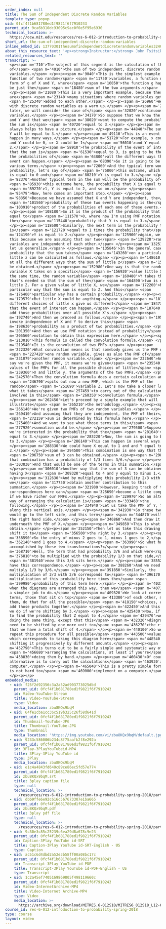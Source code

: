 ```yaml
---
order_index: null
title: The Sum of Independent Discrete Random Variables
template_type: popup
uid: 0fcf4f1b681780ed1f9821f6f7910243
parent_uid: 9ca6b310dc93095c9ac0f0e5f95e6930
technical_location: >-
  https://ocw.mit.edu/resources/res-6-012-introduction-to-probability-spring-2018/part-i-the-fundamentals/the-sum-of-independent-discrete-random-variables
short_url: the-sum-of-independent-discrete-random-variables
inline_embed_id: 13770301thesumofindependentdiscreterandomvariables32408935
about_this_resource_text: '<p><strong>Instructor:</strong> John Tsitsiklis</p>'
related_resources_text: ''
transcript: >-
  <p><span m='710'>The subject of this segment is the calculation of the PMF
  of</span> <span m='4010'>the sum of two independent, discrete random
  variables.</span> </p><p><span m='9040'>This is the simplest example of a
  function of two random</span> <span m='11750'>variables, a function of the
  form of g of X and Y, where</span> <span m='16050'>the function g happens to
  be just the</span> <span m='18480'>sum of the two arguments.</span>
  </p><p><span m='21080'>This is a very important example, because there
  are</span> <span m='23140'>many situations where random variables get</span>
  <span m='25340'>added to each other.</span> </p><p><span m='26960'>We work
  with discrete random variables as a warm up.</span> </p><p><span m='29890'>And
  later, we will consider the case of</span> <span m='32020'>continuous random
  variables.</span> </p><p><span m='34170'>So suppose that we know the PMFs of X
  and Y and that we</span> <span m='38020'>want to compute the probability that
  the sum is</span> <span m='40720'>equal to 3.</span> </p><p><span m='42250'>It
  always helps to have a picture.</span> </p><p><span m='44840'>The sum of X and
  Y will be equal to 3.</span> </p><p><span m='49110'>This is an event that can
  happen in many ways.</span> </p><p><span m='51720'>For example, x could be 3
  and Y could be 0, or X could be 1</span> <span m='56010'>and Y equal to
  2.</span> </p><p><span m='58910'>The probability of the event of interest,
  that the sum is</span> <span m='61530'>equal to 3, is going to be the sum of
  the probabilities of</span> <span m='64800'>all the different ways that this
  event can happen.</span> </p><p><span m='68390'>So it is going to be a sum of
  various terms.</span> </p><p><span m='72060'>And the typical term would be the
  probability, let's say of</span> <span m='75800'>this outcome, which is that X
  is equal to 0 and</span> <span m='80210'>Y is equal to 3.</span> </p><p><span
  m='82370'>Another typical term in the sum will be the probability of</span>
  <span m='85930'>this outcome here, the probability that X is equal to</span>
  <span m='89270'>1, Y is equal to 2, and so on.</span> </p><p><span
  m='95479'>Now, here comes an important step.</span> </p><p><span
  m='98350'>Because we have assumed that X and Y are independent, the</span>
  <span m='101560'>probability of these two events happening is the</span> <span
  m='103910'>product of the probabilities of each one of these events.</span>
  </p><p><span m='108180'>So it is the product of the probability that X is
  equal to</span> <span m='111570'>0, where now I'm using PMF notation, times
  the</span> <span m='115440'>probability that Y is equal to 3.</span>
  </p><p><span m='118600'>Similarly, the next term is the probability that X
  is</span> <span m='121720'>equal to 1 times the probability that</span> <span
  m='124190'>Y is equal to 2.</span> </p><p><span m='125900'>Again, we can do
  this because we are assuming that our two</span> <span m='129220'>random
  variables are independent of each other.</span> </p><p><span m='132510'>Now,
  let us generalize.</span> </p><p><span m='135846'>In the general case, the
  probability that the sum takes</span> <span m='143260'>on a particular value
  little z can be calculated as follows.</span> </p><p><span m='148610'>We look
  at all the different ways that the sum of little z</span> <span m='151420'>can
  be obtained.</span> </p><p><span m='152980'>One way is that the random
  variable X takes on a specific</span> <span m='156920'>value little X. And at
  the same time, the random variable</span> <span m='160480'>Y takes the value
  that's needed so that the sum of the</span> <span m='164890'>two is equal to
  little Z. For a given value of little X, we</span> <span m='172200'>have a
  particular way that the sum is equal to Z. And this</span> <span
  m='176400'>particular way has a certain probability.</span> </p><p><span
  m='179579'>But little X could be anything.</span> </p><p><span m='181660'>And
  different choices of little x give us different</span> <span m='184730'>ways
  that the event of interest can happen.</span> </p><p><span m='187640'>So we
  add those probabilities over all possible X's.</span> </p><p><span
  m='192740'>And then we proceed as follows.</span> </p><p><span m='195800'>We
  invoke independence of X and Y to derive this</span> <span
  m='198630'>probability as a product of two probabilities.</span> </p><p><span
  m='201350'>And then we use PMF notation instead of probability</span> <span
  m='205560'>notation to obtain this expression here.</span> </p><p><span
  m='213010'>This formula is called the convolution formula.</span> </p><p><span
  m='219540'>It is the convolution of two PMFs.</span> </p><p><span
  m='222320'>What convolution means is that somebody gives us the PMF of</span>
  <span m='227420'>one random variable, gives us also the PMF of</span> <span
  m='231079'>another random variable.</span> </p><p><span m='232640'>And when we
  say we're given the PMF, it means we're given</span> <span m='235540'>the
  values of the PMFs for all the possible choices of little</span> <span
  m='239360'>X and little y, the arguments of the two PMFs.</span> </p><p><span
  m='242570'>Then the convolution formula does a certain calculation and</span>
  <span m='246790'>spits out now a new PMF, which is the PMF of the
  random</span> <span m='251690'>variable Z. Let's now take a closer look at
  what it takes</span> <span m='257459'>to carry out of the calculations
  involved in this</span> <span m='260350'>convolution formula.</span>
  </p><p><span m='262450'>Let's proceed by a simple example that will
  illustrate</span> <span m='265210'>the methodology.</span> </p><p><span
  m='266140'>We're given two PMFs of two random variables.</span> </p><p><span
  m='269410'>And assuming that they are independent, the PMF of their</span>
  <span m='272159'>sum is determined by this formula here.</span> </p><p><span
  m='275400'>And we want to see what those terms in this</span> <span
  m='277920'>summation would be.</span> </p><p><span m='279500'>Suppose that
  we're interested in the probability that the</span> <span m='281640'>sum is
  equal to 3.</span> </p><p><span m='283220'>Now, the sum is going to be equal
  to 3.</span> </p><p><span m='286140'>This can happen in several ways.</span>
  </p><p><span m='288330'>We could have X equal to 1 and and Y equal to
  2.</span> </p><p><span m='294580'>This combination is one way that the</span>
  <span m='296750'>sum of 3 can be obtained.</span> </p><p><span m='298700'>And
  that combination has a probability of 1/3 times 3/6.</span> </p><p><span
  m='303030'>And that would be one of the terms in this summation.</span>
  </p><p><span m='306010'>Another way that the sum of 3 can be obtained is by
  having X</span> <span m='309320'>equal to 4 and y equal to minus 1.</span>
  </p><p><span m='312630'>And by multiplying this probability 2/3 with 2/6,
  we</span> <span m='317750'>obtain another contribution to this
  summation.</span> </p><p><span m='321900'>However, keeping track of these
  correspondences here can</span> <span m='325690'>become a little complicated
  if we have richer our PMFs.</span> </p><p><span m='329970'>So an alternative
  way of arranging the calculation is</span> <span m='333460'>the
  following.</span> </p><p><span m='334940'>Let us take the PMF of Y, flip it
  along this vertical axis.</span> </p><p><span m='341930'>So these two terms
  would go to the left side, and this term</span> <span m='344870'>will go to
  the right hand side.</span> </p><p><span m='346860'>And then draw it
  underneath the PMF of X.</span> </p><p><span m='349850'>This is what we
  obtain.</span> </p><p><span m='352150'>Then let us take this drawing here and
  shift it to</span> <span m='356500'>the right by 3.</span> </p><p><span
  m='358590'>So the entry of minus 2 goes to 1, minus 1 goes to 2,</span> <span
  m='362140'>and 1 goes to 4.</span> </p><p><span m='363990'>So what have we
  accomplished by these two transformations?</span> </p><p><span
  m='368710'>Well, the term that had probability 3/6 and which were</span> <span
  m='376810'>to be multiplied with the probability 1/3 on that side,</span>
  <span m='381940'>now this 3/6 sits here.</span> </p><p><span m='385520'>So we
  have this correspondence.</span> </p><p><span m='388260'>And we need to
  multiply 1/3 by 3/6.</span> </p><p><span m='391850'>Similarly, the
  multiplication of 2/3 with 2/6 corresponds to</span> <span m='396170'>the
  multiplication of this probability here times the</span> <span
  m='399980'>probability of this term here.</span> </p><p><span m='403110'>So
  when the diagrams are arranged this way, then we</span> <span m='407100'>have
  a simpler job to do.</span> </p><p><span m='409320'>We look at corresponding
  terms, those that sit on top</span> <span m='413380'>of each other, multiply
  them, do that for all the possible</span> <span m='418150'>choices, and then
  add those products together.</span> </p><p><span m='422450'>And this is what
  we do if we're shifting by 3.</span> </p><p><span m='425430'>Now, if we wanted
  to find the probability that Z equal to 4,</span> <span m='429470'>we would be
  doing the same thing, except that this</span> <span m='432320'>diagram would
  need to be shifted by one more unit to</span> <span m='436270'>the right so
  that we have a total shift of 4.</span> </p><p><span m='440100'>So we just
  repeat this procedure for all possible</span> <span m='443500'>values of Z
  which corresponds to taking this diagram here</span> <span m='448540'>and
  shifting it progressively by different amounts.</span> </p><p><span
  m='452790'>This turns out to be a fairly simple and systematic way of</span>
  <span m='456680'>arranging the calculations, at least if you're</span> <span
  m='458830'>doing them by hand.</span> </p><p><span m='460430'>Of course, an
  alternative is to carry out the calculations</span> <span m='463920'>on a
  computer.</span> </p><p><span m='465040'>This is a pretty simple formula that
  is not hard to</span> <span m='469000'>implement on a computer.</span>
  </p><p></p>
embedded_media:
  - uid: f25f2d92356c3a2a52ad903773025dbd
    parent_uid: 0fcf4f1b681780ed1f9821f6f7910243
    id: Video-YouTube-Stream
    title: Video-YouTube-Stream
    type: Video
    media_location: zbu8KQx9bqM
  - uid: 64fe1cba1cc36c519b325c26f58d641d
    parent_uid: 0fcf4f1b681780ed1f9821f6f7910243
    id: Thumbnail-YouTube-JPG
    title: Thumbnail-YouTube-JPG
    type: Thumbnail
    media_location: 'https://img.youtube.com/vi/zbu8KQx9bqM/default.jpg'
  - uid: 9233c586006b234c8f75aafb2f8e292a
    parent_uid: 0fcf4f1b681780ed1f9821f6f7910243
    id: 3Play-3PlayYouTubeid-MP4
    title: 3Play-3Play YouTube id
    type: 3Play
    media_location: zbu8KQx9bqM
  - uid: e1c4a4843fd640c89ce86ec5fd57e774
    parent_uid: 0fcf4f1b681780ed1f9821f6f7910243
    id: zbu8KQx9bqM.srt
    title: 3play caption file
    type: null
    technical_location: >-
      /resources/res-6-012-introduction-to-probability-spring-2018/part-i-the-fundamentals/the-sum-of-independent-discrete-random-variables/zbu8KQx9bqM.srt
  - uid: dbb9ffe6e92c616c567673307e1ba665
    parent_uid: 0fcf4f1b681780ed1f9821f6f7910243
    id: zbu8KQx9bqM.pdf
    title: 3play pdf file
    type: null
    technical_location: >-
      /resources/res-6-012-introduction-to-probability-spring-2018/part-i-the-fundamentals/the-sum-of-independent-discrete-random-variables/zbu8KQx9bqM.pdf
  - uid: 9c30e3c85c25239c6ea29d8a678c9e23
    parent_uid: 0fcf4f1b681780ed1f9821f6f7910243
    id: Caption-3Play YouTube id-SRT
    title: Caption-3Play YouTube id-SRT-English - US
    type: Caption
  - uid: ac51c6d4dbd2a52e3b58ff00a08bc17c
    parent_uid: 0fcf4f1b681780ed1f9821f6f7910243
    id: Transcript-3Play YouTube id-PDF
    title: Transcript-3Play YouTube id-PDF-English - US
    type: Transcript
  - uid: 1c2a45ef7405169869805f498119660c
    parent_uid: 0fcf4f1b681780ed1f9821f6f7910243
    id: Video-InternetArchive-MP4
    title: Video-Internet Archive-MP4
    type: Video
    media_location: >-
      https://archive.org/download/MITRES.6-012S18/MITRES6_012S18_L12-02_300k.mp4
course_id: res-6-012-introduction-to-probability-spring-2018
type: course
layout: video
---
```

